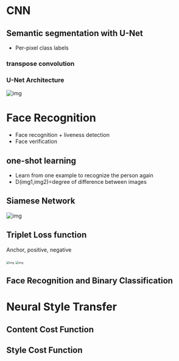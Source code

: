 # CNN

## Semantic segmentation with U-Net

* Per-pixel class labels

### transpose convolution

### U-Net Architecture

![img](file:///C:/Users/Lenovo/AppData/Local/Temp/msohtmlclip1/01/clip_image002.png)

# Face Recognition

* Face recognition + liveness detection
* Face verification

## one-shot learning

* Learn from one example to recognize the person again
* D(img1,img2)=degree of difference between images

## Siamese Network

![img](file:///C:/Users/Lenovo/AppData/Local/Temp/msohtmlclip1/01/clip_image004.png)

## Triplet Loss function

Anchor, positive, negative

<img src="file:///C:/Users/Lenovo/AppData/Local/Temp/msohtmlclip1/01/clip_image006.png" alt="img" style="zoom:50%;" />

<img src="file:///C:/Users/Lenovo/AppData/Local/Temp/msohtmlclip1/01/clip_image008.png" alt="img" style="zoom:50%;" />

## Face Recognition and Binary Classification

# Neural Style Transfer

## Content Cost Function

## Style Cost Function
